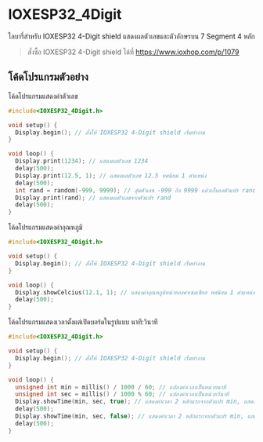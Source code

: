# IOXESP32_4Digit

ไลบารี่สำหรับ IOXESP32 4-Digit shield แสดงผลตัวเลขและตัวอักษรบน 7 Segment 4 หลัก

> สั่งซื้อ IOXESP32 4-Digit shield ได้ที่ https://www.ioxhop.com/p/1079

## โค้ดโปรแกรมตัวอย่าง

โค้ดโปรแกรมแสดงค่าตัวเลข

````c++
#include<IOXESP32_4Digit.h>

void setup() {
  Display.begin(); // สั่งให้ IOXESP32 4-Digit shield เริ่มทำงาน
}

void loop() {
  Display.print(1234); // แสดงผลตัวเลข 1234
  delay(500);
  Display.print(12.5, 1); // แสดงผลตัวเลข 12.5 ทศนิยม 1 ตำแหน่ง
  delay(500);
  int rand = random(-999, 9999); // สุ่มตัวเลข -999 ถึง 9999 แล้วเก็บลงตัวแปร rand
  Display.print(rand); // แสดงผลตัวเลขจากตัวแปร rand
  delay(500);
}
````

โค้ดโปรแกรมแสดงค่าอุณหภูมิ

````c++
#include<IOXESP32_4Digit.h>

void setup() {
  Display.begin(); // สั่งให้ IOXESP32 4-Digit shield เริ่มทำงาน
}

void loop() {
  Display.showCelcius(12.1, 1); // แสดงค่าอุณหภูมิหน่วยองศาเซลเซียส ทศนิยม 1 ตำแหน่ง
  delay(500);
}
````

โค้ดโปรแกรมแสดงเวลาตั้งแต่เปิดบอร์ดในรูปแบบ นาที:วินาที

````c++
#include<IOXESP32_4Digit.h>

void setup() {
  Display.begin(); // สั่งให้ IOXESP32 4-Digit shield เริ่มทำงาน
}

void loop() {
  unsigned int min = millis() / 1000 / 60; // แปลงค่าเวลาเป็นหน่วยนาที
  unsigned int sec = millis() / 1000 % 60; // แปลงค่าเวลาเป็นหน่วยวินาที
  Display.showTime(min, sec, true); // แสดงค่าเวลา 2 หลักแรกจากตัวแปร min, แสดงค่าเวลา 2 หลักหลังจากตัวแปร sec
  delay(500);
  Display.showTime(min, sec, false); // แสดงค่าเวลา 2 หลักแรกจากตัวแปร min, แสดงค่าเวลา 2 หลักหลังจากตัวแปร sec
  delay(500);
}
````
